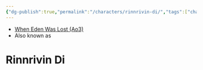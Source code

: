 ```yaml
---
{"dg-publish":true,"permalink":"/characters/rinnrivin-di/","tags":["character"],"noteIcon":"saber1"}
---
```


- [When Eden Was Lost (Ao3)](https://archiveofourown.org/works/19334440)
- Also known as
# Rinnrivin Di
